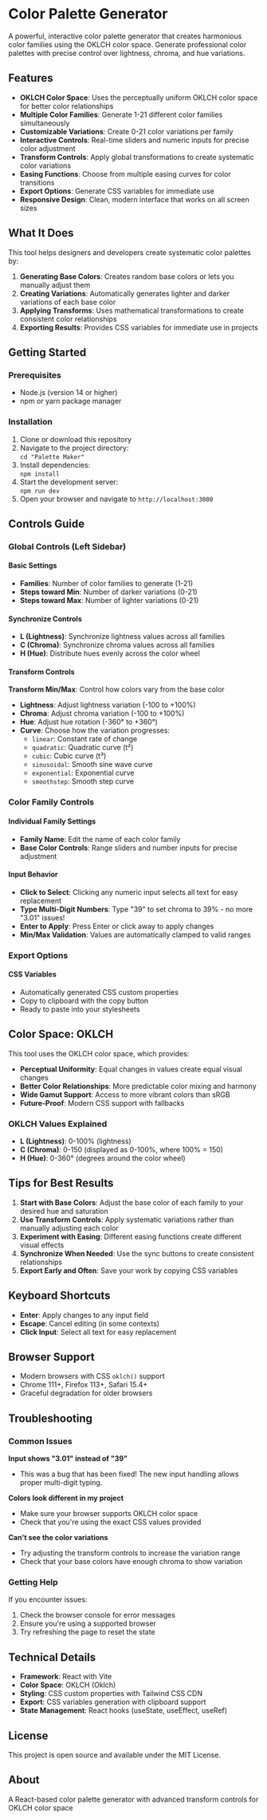 # Color Palette Generator

A powerful, interactive color palette generator that creates harmonious color families using the OKLCH color space. Generate professional color palettes with precise control over lightness, chroma, and hue variations.

## Features

- **OKLCH Color Space**: Uses the perceptually uniform OKLCH color space for better color relationships
- **Multiple Color Families**: Generate 1-21 different color families simultaneously
- **Customizable Variations**: Create 0-21 color variations per family
- **Interactive Controls**: Real-time sliders and numeric inputs for precise color adjustment
- **Transform Controls**: Apply global transformations to create systematic color variations
- **Easing Functions**: Choose from multiple easing curves for color transitions
- **Export Options**: Generate CSS variables for immediate use
- **Responsive Design**: Clean, modern interface that works on all screen sizes

## What It Does

This tool helps designers and developers create systematic color palettes by:

1. **Generating Base Colors**: Creates random base colors or lets you manually adjust them
2. **Creating Variations**: Automatically generates lighter and darker variations of each base color
3. **Applying Transforms**: Uses mathematical transformations to create consistent color relationships
4. **Exporting Results**: Provides CSS variables for immediate use in projects

## Getting Started

### Prerequisites

- Node.js (version 14 or higher)
- npm or yarn package manager

### Installation

1. Clone or download this repository
2. Navigate to the project directory:  
   `cd "Palette Maker"`
3. Install dependencies:  
   `npm install`
4. Start the development server:  
   `npm run dev`
5. Open your browser and navigate to `http://localhost:3000`

## Controls Guide

### Global Controls (Left Sidebar)

#### Basic Settings

- **Families**: Number of color families to generate (1-21)
- **Steps toward Min**: Number of darker variations (0-21)
- **Steps toward Max**: Number of lighter variations (0-21)

#### Synchronize Controls

- **L (Lightness)**: Synchronize lightness values across all families
- **C (Chroma)**: Synchronize chroma values across all families
- **H (Hue)**: Distribute hues evenly across the color wheel

#### Transform Controls

**Transform Min/Max**: Control how colors vary from the base color

- **Lightness**: Adjust lightness variation (-100 to +100%)
- **Chroma**: Adjust chroma variation (-100 to +100%)
- **Hue**: Adjust hue rotation (-360° to +360°)
- **Curve**: Choose how the variation progresses:
  - `linear`: Constant rate of change
  - `quadratic`: Quadratic curve (t²)
  - `cubic`: Cubic curve (t³)
  - `sinusoidal`: Smooth sine wave curve
  - `exponential`: Exponential curve
  - `smoothstep`: Smooth step curve

### Color Family Controls

#### Individual Family Settings

- **Family Name**: Edit the name of each color family
- **Base Color Controls**: Range sliders and number inputs for precise adjustment

#### Input Behavior

- **Click to Select**: Clicking any numeric input selects all text for easy replacement
- **Type Multi-Digit Numbers**: Type "39" to set chroma to 39% - no more "3.01" issues!
- **Enter to Apply**: Press Enter or click away to apply changes
- **Min/Max Validation**: Values are automatically clamped to valid ranges

### Export Options

#### CSS Variables

- Automatically generated CSS custom properties
- Copy to clipboard with the copy button
- Ready to paste into your stylesheets

## Color Space: OKLCH

This tool uses the OKLCH color space, which provides:

- **Perceptual Uniformity**: Equal changes in values create equal visual changes
- **Better Color Relationships**: More predictable color mixing and harmony
- **Wide Gamut Support**: Access to more vibrant colors than sRGB
- **Future-Proof**: Modern CSS support with fallbacks

### OKLCH Values Explained

- **L (Lightness)**: 0-100% (lightness)
- **C (Chroma)**: 0-150 (displayed as 0-100%, where 100% = 150)
- **H (Hue)**: 0-360° (degrees around the color wheel)

## Tips for Best Results

1. **Start with Base Colors**: Adjust the base color of each family to your desired hue and saturation
2. **Use Transform Controls**: Apply systematic variations rather than manually adjusting each color
3. **Experiment with Easing**: Different easing functions create different visual effects
4. **Synchronize When Needed**: Use the sync buttons to create consistent relationships
5. **Export Early and Often**: Save your work by copying CSS variables

## Keyboard Shortcuts

- **Enter**: Apply changes to any input field
- **Escape**: Cancel editing (in some contexts)
- **Click Input**: Select all text for easy replacement

## Browser Support

- Modern browsers with CSS `oklch()` support
- Chrome 111+, Firefox 113+, Safari 15.4+
- Graceful degradation for older browsers

## Troubleshooting

### Common Issues

**Input shows "3.01" instead of "39"**

- This was a bug that has been fixed! The new input handling allows proper multi-digit typing.

**Colors look different in my project**

- Make sure your browser supports OKLCH color space
- Check that you're using the exact CSS values provided

**Can't see the color variations**

- Try adjusting the transform controls to increase the variation range
- Check that your base colors have enough chroma to show variation

### Getting Help

If you encounter issues:

1. Check the browser console for error messages
2. Ensure you're using a supported browser
3. Try refreshing the page to reset the state

## Technical Details

- **Framework**: React with Vite
- **Color Space**: OKLCH (Oklch)
- **Styling**: CSS custom properties with Tailwind CSS CDN
- **Export**: CSS variables generation with clipboard support
- **State Management**: React hooks (useState, useEffect, useRef)

## License

This project is open source and available under the MIT License.

## About

A React-based color palette generator with advanced transform controls for OKLCH color space
